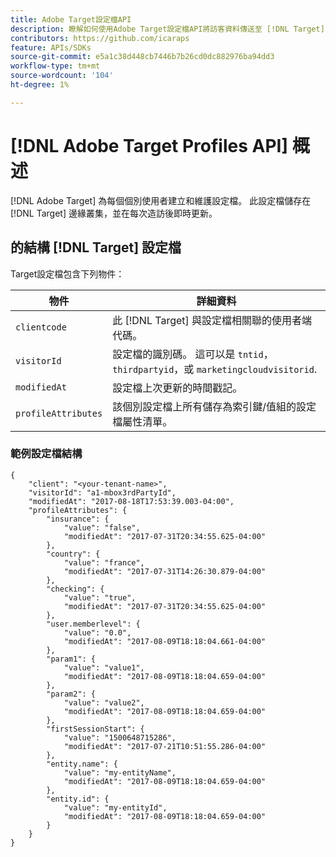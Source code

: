 ```yaml
---
title: Adobe Target設定檔API
description: 瞭解如何使用Adobe Target設定檔API將訪客資料傳送至 [!DNL Target].
contributors: https://github.com/icaraps
feature: APIs/SDKs
source-git-commit: e5a1c38d448cb7446b7b26cd0dc882976ba94dd3
workflow-type: tm+mt
source-wordcount: '104'
ht-degree: 1%

---
```


# [!DNL Adobe Target Profiles API] 概述

[!DNL Adobe Target] 為每個個別使用者建立和維護設定檔。 此設定檔儲存在 [!DNL Target] 邊緣叢集，並在每次造訪後即時更新。

## 的結構 [!DNL Target] 設定檔

Target設定檔包含下列物件：

| 物件 | 詳細資料 |
| --- | --- |
| `clientcode` | 此 [!DNL Target] 與設定檔相關聯的使用者端代碼。 |
| `visitorId` | 設定檔的識別碼。 這可以是 `tntid`， `thirdpartyid`，或 `marketingcloudvisitorid`. |
| `modifiedAt` | 設定檔上次更新的時間戳記。 |
| `profileAttributes` | 該個別設定檔上所有儲存為索引鍵/值組的設定檔屬性清單。 |

### 範例設定檔結構

```
{
    "client": "<your-tenant-name>",
    "visitorId": "a1-mbox3rdPartyId",
    "modifiedAt": "2017-08-18T17:53:39.003-04:00",
    "profileAttributes": {
        "insurance": {
            "value": "false",
            "modifiedAt": "2017-07-31T20:34:55.625-04:00"
        },
        "country": {
            "value": "france",
            "modifiedAt": "2017-07-31T14:26:30.879-04:00"
        },
        "checking": {
            "value": "true",
            "modifiedAt": "2017-07-31T20:34:55.625-04:00"
        },
        "user.memberlevel": {
            "value": "0.0",
            "modifiedAt": "2017-08-09T18:18:04.661-04:00"
        },
        "param1": {
            "value": "value1",
            "modifiedAt": "2017-08-09T18:18:04.659-04:00"
        },
        "param2": {
            "value": "value2",
            "modifiedAt": "2017-08-09T18:18:04.659-04:00"
        },
        "firstSessionStart": {
            "value": "1500648715286",
            "modifiedAt": "2017-07-21T10:51:55.286-04:00"
        },
        "entity.name": {
            "value": "my-entityName",
            "modifiedAt": "2017-08-09T18:18:04.659-04:00"
        },
        "entity.id": {
            "value": "my-entityId",
            "modifiedAt": "2017-08-09T18:18:04.659-04:00"
        }
    }
}
```
